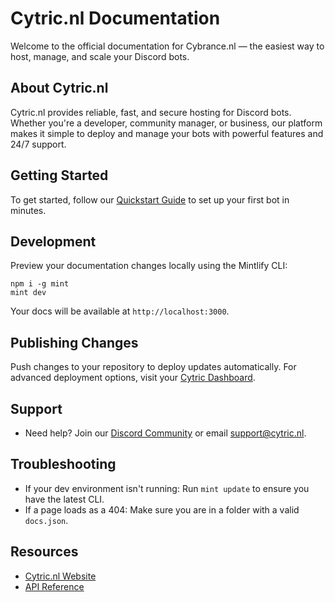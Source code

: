 # Cytric.nl Documentation

Welcome to the official documentation for Cybrance.nl — the easiest way to host, manage, and scale your Discord bots.

## About Cytric.nl

Cytric.nl provides reliable, fast, and secure hosting for Discord bots. Whether you're a developer, community manager, or business, our platform makes it simple to deploy and manage your bots with powerful features and 24/7 support.

## Getting Started

To get started, follow our [Quickstart Guide](quickstart.mdx) to set up your first bot in minutes.

## Development

Preview your documentation changes locally using the Mintlify CLI:

```
npm i -g mint
mint dev
```

Your docs will be available at `http://localhost:3000`.

## Publishing Changes

Push changes to your repository to deploy updates automatically. For advanced deployment options, visit your [Cytric Dashboard](https://cybrance.nl/dashboard).

## Support

- Need help? Join our [Discord Community](https://discord.gg/cybrance) or email [support@cytric.nl](mailto:support@cybrance.nl).

## Troubleshooting

- If your dev environment isn't running: Run `mint update` to ensure you have the latest CLI.
- If a page loads as a 404: Make sure you are in a folder with a valid `docs.json`.

## Resources

- [Cytric.nl Website](https://cytric.nl)
- [API Reference](api-reference/introduction.mdx)
